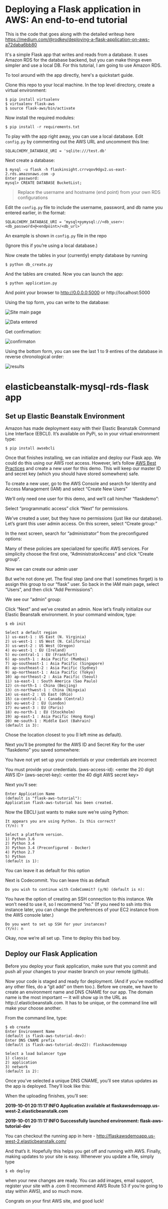 # Deploying a Flask application in AWS: An end-to-end tutorial

This is the code that goes along with the detailed writeup here https://medium.com/@rodkey/deploying-a-flask-application-on-aws-a72daba6bb80

It's a simple Flask app that writes and reads from a database. It uses Amazon RDS for the database backend, but you can make things even simpler and use a local DB. For this tutorial, I am going to use Amazon RDS.

To tool around with the app directly, here's a quickstart guide. 

Clone this repo to your local machine. In the top level directory, create a virtual environment:
```
$ pip install virtualenv
$ virtualenv flask-aws
$ source flask-aws/bin/activate
```
Now install the required modules:
```
$ pip install -r requirements.txt
```
To play with the app right away, you can use a local database. Edit ```config.py``` by commenting out the AWS URL and uncomment this line:
```
SQLALCHEMY_DATABASE_URI = 'sqlite:///test.db'
```

Next create a database:
```
$ mysql -u flask -h flaskinsight.crrvqov9dgv2.us-east-2.rds.amazonaws.com -p
Enter password: 
mysql> CREATE DATABASE BucketList;
```
> Replace the username and hostname (end point) from your own RDS configurations

Edit the `config.py` file to include the username, password, and db name you entered earlier, in the format:

```SQLALCHEMY_DATABASE_URI = ‘mysql+pymysql://<db_user>:<db_password>@<endpoint>/<db_url>’```

An example is shown in `config.py` file in the repo

(Ignore this if you’re using a local database.)
  
Now create the tables in your (currently) empty database by running
```
$ python db_create.py
```

And the tables are created.  Now you can launch the app:
```
$ python application.py
```

And point your browser to http://0.0.0.0:5000 or http://localhost:5000

Using the top form, you can write to the database:

![Site main page](http://i.imgur.com/2d66GIB.png)

![Data entered](http://i.imgur.com/AQWdD2Q.png)

Get confirmation:

![confirmaton](http://i.imgur.com/JtemL7a.png)

Using the bottom form, you can see the last 1 to 9 entires of the database in reverse chronological order:

![results](http://i.imgur.com/LFJeKDz.png)

# elasticbeanstalk-mysql-rds-flask app

## Set up Elastic Beanstalk Environment

Amazon has made deployment easy with their Elastic Beanstalk Command Line Interface (EBCLI). It’s available on PyPi, so in your virtual environment type:

```
$ pip install awsebcli
```

Once that finishes installing, we can initialize and deploy our Flask app. We could do this using our AWS root access. However, let’s follow [AWS Best Practices](http://docs.aws.amazon.com/IAM/latest/UserGuide/IAMBestPractices.html) and create a new user for this demo. This will keep our master ID and secret key (which you should have stored somewhere) safe.

To create a new user, go to the AWS Console and search for Identity and Access Management (IAM) and select “Create New Users”

We’ll only need one user for this demo, and we’ll call him/her “flaskdemo”:

Select “programmatic access” click “Next” for permissions.

We’ve created a user, but they have no permissions (just like our database). Let’s grant this user admin access. On this screen, select “Create group:”

In the next screen, search for “administrator” from the preconfigured options:

Many of these policies are specialized for specific AWS services. For simplicity choose the first one, “AdministratorAccess” and click “Create group”.

Now we can create our admin user

But we’re not done yet. The final step (and one that I sometimes forget) is to assign this group to our “flask” user. So back in the IAM main page, select “Users”, and then click “Add Permissions”:

We see our “admin” group:

Click “Next” and we’ve created an admin.
Now let’s finally initialize our Elastic Beanstalk environment. In your command window, type:

```
$ eb init

Select a default region
1) us-east-1 : US East (N. Virginia)
2) us-west-1 : US West (N. California)
3) us-west-2 : US West (Oregon)
4) eu-west-1 : EU (Ireland)
5) eu-central-1 : EU (Frankfurt)
6) ap-south-1 : Asia Pacific (Mumbai)
7) ap-southeast-1 : Asia Pacific (Singapore)
8) ap-southeast-2 : Asia Pacific (Sydney)
9) ap-northeast-1 : Asia Pacific (Tokyo)
10) ap-northeast-2 : Asia Pacific (Seoul)
11) sa-east-1 : South America (Sao Paulo)
12) cn-north-1 : China (Beijing)
13) cn-northwest-1 : China (Ningxia)
14) us-east-2 : US East (Ohio)
15) ca-central-1 : Canada (Central)
16) eu-west-2 : EU (London)
17) eu-west-3 : EU (Paris)
18) eu-north-1 : EU (Stockholm)
19) ap-east-1 : Asia Pacific (Hong Kong)
20) me-south-1 : Middle East (Bahrain)
(default is 3): 
```
Chose the location closest to you (I left mine as default). 

Next you’ll be prompted for the AWS ID and Secret Key for the user “flaskdemo” you saved somewhere:

You have not yet set up your credentials or your credentials are incorrect

You must provide your credentials.
(aws-access-id): <enter the 20 digit AWS ID>
(aws-secret-key): <enter the 40 digit AWS secret key>

Next you’ll see:

```
Enter Application Name
(default is "flask-aws-tutorial"): 
Application flask-aws-tutorial has been created.
```

Now the EBCLI just wants to make sure we’re using Python:

```
It appears you are using Python. Is this correct?
(Y/n): Y

Select a platform version.
1) Python 3.6
2) Python 3.4
3) Python 3.4 (Preconfigured - Docker)
4) Python 2.7
5) Python
(default is 1): 
```

You can leave it as default for this option

Next is Codecommit. You can leave this as default

```
Do you wish to continue with CodeCommit? (y/N) (default is n):
```

You have the option of creating an SSH connection to this instance. We won’t need to use it, so I recommend “no.” (If you need to ssh into this instance later, you can change the preferences of your EC2 instance from the AWS console later.)

```
Do you want to set up SSH for your instances?
(Y/n): n
```

Okay, now we’re all set up. Time to deploy this bad boy.

## Deploy our Flask Application

Before you deploy your flask application, make sure that you commit and push all your changes to your master branch on your remote (github).

Now your code is staged and ready for deployment. (And if you’ve modified any other files, do a “git add” on them too.). Before we create, we have to create an environment name and DNS CNAME for our app. The domain name is the most important — it will show up in the URL as http://<dns cname>.elasticbeanstalk.com. It has to be unique, or the command line will make your choose another.

From the command line, type:

```
$ eb create
Enter Environment Name
(default is flask-aws-tutorial-dev): 
Enter DNS CNAME prefix
(default is flask-aws-tutorial-dev22): flaskawsdemoapp

Select a load balancer type
1) classic
2) application
3) network
(default is 2): 
```

Once you’ve selected a unique DNS CNAME, you’ll see status updates as the app is deployed. They’ll look like this:

When the uploading finishes, you’ll see:

**2019-10-01 20:11:17    INFO    Application available at flaskawsdemoapp.us-west-2.elasticbeanstalk.com**

**2019-10-01 20:11:17    INFO    Successfully launched environment: flask-aws-tutorial-dev**

You can checkout the running app in here - http://flaskawsdemoapp.us-west-2.elasticbeanstalk.com/

And that’s it. Hopefully this helps you get off and running with AWS. Finally, making updates to your site is easy. Whenever you update a file, simply type

```
$ eb deploy
```

when your new changes are ready. You can add images, email support, register your site with a .com (I recommend AWS Route 53 if you’re going to stay within AWS), and so much more.

Congrats on your first AWS site, and good luck!
